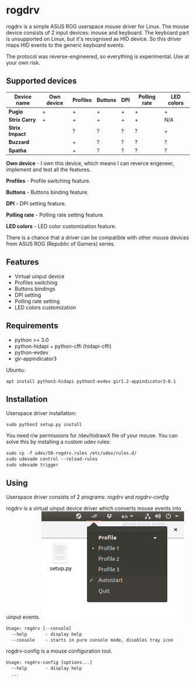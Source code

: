 rogdrv
======

rogdrv is a simple ASUS ROG userspace mouse driver for Linux.
The mouse device consists of 2 input devices: mouse and keyboard.
The keyboard part is unsupported on Linux, but it's recognised as HID device.
So this driver maps HID events to the generic keyboard events.

The protocol was reverse-engineered, so everything is experimental. Use at your own risk.

Supported devices
-----------------

Device name      | Own device | Profiles | Buttons | DPI    | Polling rate | LED colors
-----------------|------------|----------|---------|--------|--------------|-----------
**Pugio**        | +          | +        | +       | +      | +            | +
**Strix Carry**  | +          | +        | +       | +      | +            | N/A
**Strix Impact** |            | ?        | ?       | ?      | ?            | +
**Buzzard**      |            | +        | ?       | ?      | ?            | ?
**Spatha**       |            | +        | ?       | ?      | ?            | ?

**Own device** - I own this device, which means I can reverce engeneer,
implement and test all the features.

**Profiles** - Profile switching feature.

**Buttons** - Buttons binding feature.

**DPI** - DPI setting feature.

**Polling rate** - Polling rate setting feature.

**LED colors** - LED color customization feature.

There is a chance that a driver can be compatible with other mouse devices
from ASUS ROG (Republic of Gamers) series.

Features
--------

* Virtual uinput device
* Profiles switching
* Buttons bindings
* DPI setting
* Polling rate setting
* LED colors customization

Requirements
------------

* python >= 3.0
* python-hidapi + python-cffi (hidapi-cffi)
* python-evdev
* gir-appindicator3

Ubuntu:
```
apt install python3-hidapi python3-evdev gir1.2-appindicator3-0.1
```

Installation
------------

Userspace driver installation:
```
sudo python3 setup.py install
```

You need r/w permissions for /dev/hidrawX file of your mouse.
You can solve this by installing a custom udev rules:
```
sudo cp -f udev/50-rogdrv.rules /etc/udev/rules.d/
sudo udevadm control --reload-rules
sudo udevadm trigger
```

Using
-----

Userspace driver consists of 2 programs: *rogdrv* and *rogdrv-config*

rogdrv is a virtual uinput device driver which converts mouse events into uinput events.
![rogdrv](/screenshot.png)
```
Usage: rogdrv [--console]
  --help       - display help
  --console    - starts in pure console mode, disables tray icon
```

rogdrv-config is a mouse configuration tool.
```
Usage: rogdrv-config [options...]
  --help       - display help
  ...
```
